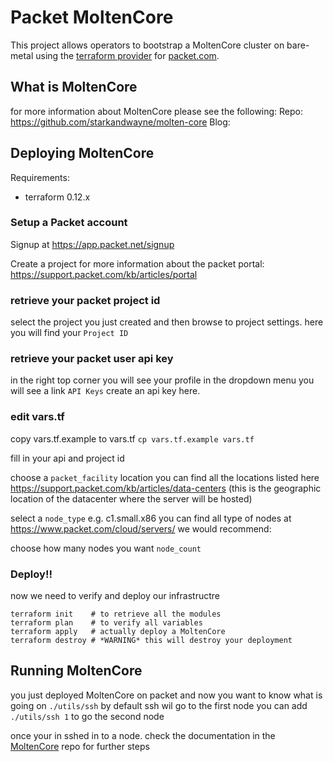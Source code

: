 # Packet MoltenCore

This project allows operators to bootstrap a MoltenCore cluster on bare-metal
using the [terraform provider](https://www.terraform.io/docs/providers/packet/index.html) for [packet.com](https://www.packet.com/).

## What is MoltenCore
for more information about MoltenCore please see the following:
Repo: https://github.com/starkandwayne/molten-core
Blog:

## Deploying MoltenCore

Requirements:
- terraform 0.12.x

### Setup a Packet account
Signup at https://app.packet.net/signup

Create a project
for more information about the packet portal: https://support.packet.com/kb/articles/portal

### retrieve your packet project id
select the project you just created
and then browse to project settings.
here you will find your `Project ID`

### retrieve your packet user api key
in the right top corner you will see your profile
in the dropdown menu you will see a link `API Keys`
create an api key here.

### edit vars.tf
copy vars.tf.example to vars.tf
`cp vars.tf.example vars.tf`

fill in your api and project id

choose a `packet_facility` location
you can find all the locations listed here https://support.packet.com/kb/articles/data-centers
(this is the geographic location of the datacenter where the server will be hosted)

select a `node_type` e.g. c1.small.x86
you can find all type of nodes at https://www.packet.com/cloud/servers/
we would recommend:  

choose how many nodes you want `node_count`

### Deploy!!
now we need to verify and deploy our infrastructre
```
terraform init    # to retrieve all the modules
terraform plan    # to verify all variables
terraform apply   # actually deploy a MoltenCore
terraform destroy # *WARNING* this will destroy your deployment
```

## Running MoltenCore
you just deployed MoltenCore on packet and now you want to know what is going on
`./utils/ssh` by default ssh wil go to the first node you can add `./utils/ssh 1` to go the second node

once your in sshed in to a node.
check the documentation in the [MoltenCore](https://github.com/starkandwayne/molten-core) repo for further steps
